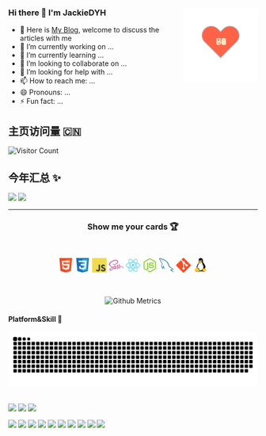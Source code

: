 ### Hi there 👋 I'm JackieDYH <a href="https://github.com/JackieDYH"><img align="right" width="150px" src="https://raw.githubusercontent.com/JackieDYH/JackieDYH/main/assets/heart.svg"/></a>

- 💬 Here is [My Blog](https://jackiehao.blog.csdn.net), welcome to discuss the articles with me
- 🔭 I’m currently working on ...
- 🌱 I’m currently learning ...
- 👯 I’m looking to collaborate on ...
- 🤔 I’m looking for help with ...
- 📫 How to reach me: ...
- 😄 Pronouns: ...
- ⚡ Fun fact: ...

## 主页访问量 🇨🇳

![Visitor Count](https://profile-counter.glitch.me/JackieDYH/count.svg)

<!--
Here are some ideas to get you started:
-->

## 今年汇总 ✨

<div>
	<img height="180px" src="https://github-readme-stats.vercel.app/api?username=JackieDYH&show_icons=true&count_private=true&bg_color=0,EC6C6C,FFD479,FFFC79,73FA79&theme=graywhite&locale=cn" />
	<img height="180px" src="https://github-readme-stats.vercel.app/api/top-langs/?username=JackieDYH&layout=compact&exclude_repo=Blog,JackieDYH.github.io,ShowRepoTrafficData,GoFish&bg_color=0,EC6C6C,FFD479,FFFC79,73FA79&theme=graywhite&locale=cn" />
	<!--
	<img align="" height="137px" src="https://github-readme-stats.vercel.app/api?username=JackieDYH&hide_title=true&hide_border=true&show_icons=true&include_all_commits=true&line_height=21&bg_color=0,EC6C6C,FFD479,FFFC79,73FA79&theme=graywhite&locale=cn" />
	<img align="" height="137px" src="https://github-readme-stats.vercel.app/api/top-langs/?username=JackieDYH&hide_title=true&hide_border=true&layout=compact&bg_color=0,EC6C6C,FFD479,FFFC79,73FA79&theme=graywhite&locale=cn" />
	-->
</div>

<hr>
<h3 align="center">Show me your cards 🏆</h3>
<br>

<p align="center">
	<!--
	<img src=https://raw.githubusercontent.com/devicons/devicon/master/icons/python/python-original.svg alt=python width="30" height="30"/>
	<img src=https://raw.githubusercontent.com/devicons/devicon/master/icons/mongodb/mongodb-original.svg alt=mongodb width="30" height="30"/>
	<img src=https://raw.githubusercontent.com/devicons/devicon/master/icons/express/express-original.svg alt=express width="30" height="30"/>
	<img src=https://raw.githubusercontent.com/devicons/devicon/master/icons/postgresql/postgresql-original.svg alt=express width="30" height="30"/>
	-->
	<img src=https://raw.githubusercontent.com/devicons/devicon/master/icons/html5/html5-original.svg alt=html5 width="30" height="30"/>
	<img src=https://raw.githubusercontent.com/devicons/devicon/master/icons/css3/css3-original.svg alt=css3 width="30" height="30"/>
	<img src=https://raw.githubusercontent.com/devicons/devicon/master/icons/javascript/javascript-original.svg alt=javascript width="30" height="30"/>
	<img src=https://raw.githubusercontent.com/devicons/devicon/master/icons/sass/sass-original.svg alt=sass width="30" height="30"/>
	<img src=https://raw.githubusercontent.com/devicons/devicon/master/icons/react/react-original.svg alt=react width="30" height="30"/>
	<img src=https://raw.githubusercontent.com/devicons/devicon/master/icons/nodejs/nodejs-original.svg alt=nodejs width="30" height="30"/>
	<img src=https://raw.githubusercontent.com/devicons/devicon/master/icons/mysql/mysql-original.svg alt=express width="30" height="30"/>
	<img src=https://raw.githubusercontent.com/devicons/devicon/master/icons/git/git-original.svg alt=git width="30" height="30"/>
	<img src=https://raw.githubusercontent.com/devicons/devicon/master/icons/linux/linux-original.svg alt=linux width="30" height="30"/>
</p>
<br>
<p align="center">
	<img width="500" src="https://metrics.lecoq.io/JackieDYH" alt="Github Metrics">
	<br>
</p>

#### Platform&Skill 🚩

<!-- ![snake](https://raw.githubusercontent.com/blueedgetechno/blueedgetechno/output/github-contribution-grid-snake.svg) -->
<picture>
  <source media="(prefers-color-scheme: dark)" srcset="https://raw.githubusercontent.com/JackieDYH/JackieDYH/output/github-contribution-grid-snake-dark.svg">
  <source media="(prefers-color-scheme: light)" srcset="https://raw.githubusercontent.com/JackieDYH/JackieDYH/output/github-contribution-grid-snake.svg">
  <img alt="github contribution grid snake animation" src="https://raw.githubusercontent.com/JackieDYH/JackieDYH/output/github-contribution-grid-snake.svg">
</picture>
<br><br>

[![](https://img.shields.io/badge/Ubuntu-E95420?style=flat-square&logo=Ubuntu&logoColor=ffffff)](https://ubuntu.com/)
[![](https://img.shields.io/badge/Windows-10-2376bc?style=flat-square&logo=windows&logoColor=ffffff)](https://www.microsoft.com/windows/get-windows-10)
[![](https://img.shields.io/badge/IDE-Visual%20Studio%20Code-blue?style=flat-square&logo=visual-studio-code&logoColor=ffffff)](https://code.visualstudio.com/)

[![](https://img.shields.io/badge/JavaScript-f7e018?style=flat-square&logo=javascript&logoColor=white)](https://www.ecma-international.org/)
[![](https://img.shields.io/badge/TypeScript-007ACC?style=flat-square&logo=TypeScript&logoColor=white)](https://www.typescriptlang.org/)
[![](https://img.shields.io/badge/Node.js-43853d?style=flat-square&logo=node.js&logoColor=ffffff)](https://nodejs.org/)
[![](https://img.shields.io/badge/React-2376bc?style=flat-square&logo=React&logoColor=white)](https://reactjs.org/)
[![](https://img.shields.io/badge/Microsoft_SQL_Server-CC2927?style=flat-square&logo=microsoft-sql-server&logoColor=white)](https://www.microsoft.com/en-us/sql-server/sql-server-downloads)
[![](https://img.shields.io/badge/Docker-2496ED?style=flat-square&logo=docker&logoColor=ffffff)](https://www.docker.com/)
[![](https://img.shields.io/badge/Git-f05032?style=flat-square&logo=git&logoColor=white)](https://git-scm.com/)
[![](https://img.shields.io/badge/Nginx-269539?style=flat-square&logo=nginx&logoColor=ffffff)](https://nginx.org/)
[![](https://img.shields.io/badge/NPM-cb3837?style=flat-square&logo=npm&logoColor=white)](https://npmjs.com/)
[![](https://img.shields.io/badge/MongoDB-4EA94B?style=flat-square&logo=mongodb&logoColor=ffffff)](https://www.mongodb.com/)
